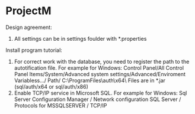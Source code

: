 # ProjectM

Design agreement:
1. All settings can be in settings foulder with *.properties


Install program tutorial:
1. For correct work with the database, you need to register the path to the autotification file. 
For example for Windows: Control Panel/All Control Panel Items/System/Advanced system settings/Advanced/Enviroment Variabless.../  Path/  C:\ProgramFiles\auth\x64\ 
Files are in *.jar (sql/auth/x64 or sql/auth/x86)
2. Enable TCP/IP service in Microsoft SQL. For example for Windows: Sql Server Configuration Manager / Network configuration SQL Server / Protocols for MSSQLSERVER / TCP/IP
